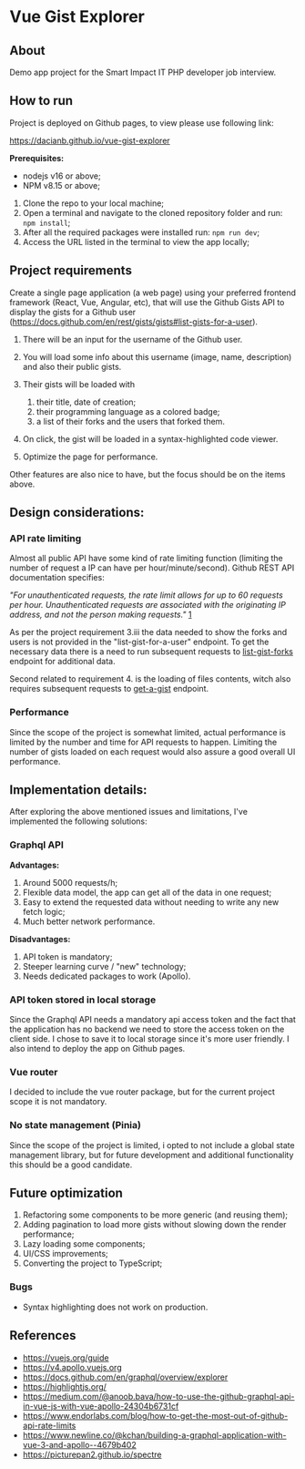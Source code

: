 # Vue Gist Explorer

## About

Demo app project for the Smart Impact IT PHP developer job interview.

## How to run

Project is deployed on Github pages, to view please use following link:

https://dacianb.github.io/vue-gist-explorer

**Prerequisites:**

- nodejs v16 or above;
- NPM v8.15 or above;

1. Clone the repo to your local machine;
2. Open a terminal and navigate to the cloned repository folder and run: `npm install`;
3. After all the required packages were installed run: `npm run dev`;
4. Access the URL listed in the terminal to view the app locally;

## Project requirements

Create a single page application (a web page) using your preferred frontend framework (React, Vue, Angular, etc), that will use the Github Gists API to display the gists for a Github user (https://docs.github.com/en/rest/gists/gists#list-gists-for-a-user).

1. There will be an input for the username of the Github user.

2. You will load some info about this username (image, name, description) and also their public gists.

3. Their gists will be loaded with

   1. their title, date of creation;
   2. their programming language as a colored badge;
   3. a list of their forks and the users that forked them.

4. On click, the gist will be loaded in a syntax-highlighted code viewer.

5. Optimize the page for performance.

Other features are also nice to have, but the focus should be on the items above.

## Design considerations:

### API rate limiting

Almost all public API have some kind of rate limiting function (limiting the number of request a IP can have per hour/minute/second). Github REST API documentation specifies:

_"For unauthenticated requests, the rate limit allows for up to 60 requests per hour. Unauthenticated requests are associated with the originating IP address, and not the person making requests."_ [1](https://docs.github.com/en/rest/overview/resources-in-the-rest-api)

As per the project requirement 3.iii the data needed to show the forks and users is not provided in the "list-gist-for-a-user" endpoint. To get the necessary data there is a need to run subsequent requests to [list-gist-forks](https://docs.github.com/en/rest/gists/gists#list-gist-forks) endpoint for additional data.

Second related to requirement 4. is the loading of files contents, witch also requires subsequent requests to [get-a-gist](https://docs.github.com/en/rest/gists/gists#get-a-gist) endpoint.

### Performance

Since the scope of the project is somewhat limited, actual performance is limited by the number and time for API requests to happen. Limiting the number of gists loaded on each request would also assure a good overall UI performance.

## Implementation details:

After exploring the above mentioned issues and limitations, I've implemented the following solutions:

### Graphql API

**Advantages:**

1. Around 5000 requests/h;
2. Flexible data model, the app can get all of the data in one request;
3. Easy to extend the requested data without needing to write any new fetch logic;
4. Much better network performance.

**Disadvantages:**

1. API token is mandatory;
2. Steeper learning curve / "new" technology;
3. Needs dedicated packages to work (Apollo).

### API token stored in local storage

Since the Graphql API needs a mandatory api access token and the fact that the application has no backend we need to store the access token on the client side. I chose to save it to local storage since it's more user friendly. I also intend to deploy the app on Github pages.

### Vue router

I decided to include the vue router package, but for the current project scope it is not mandatory.

### No state management (Pinia)

Since the scope of the project is limited, i opted to not include a global state management library, but for future development and additional functionality this should be a good candidate.

## Future optimization

1. Refactoring some components to be more generic (and reusing them);
2. Adding pagination to load more gists without slowing down the render performance;
3. Lazy loading some components;
4. UI/CSS improvements;
5. Converting the project to TypeScript;

### Bugs

- Syntax highlighting does not work on production.

## References

- https://vuejs.org/guide
- https://v4.apollo.vuejs.org
- https://docs.github.com/en/graphql/overview/explorer
- https://highlightjs.org/
- https://medium.com/@anoob.bava/how-to-use-the-github-graphql-api-in-vue-js-with-vue-apollo-24304b6731cf
- https://www.endorlabs.com/blog/how-to-get-the-most-out-of-github-api-rate-limits
- https://www.newline.co/@kchan/building-a-graphql-application-with-vue-3-and-apollo--4679b402
- https://picturepan2.github.io/spectre
